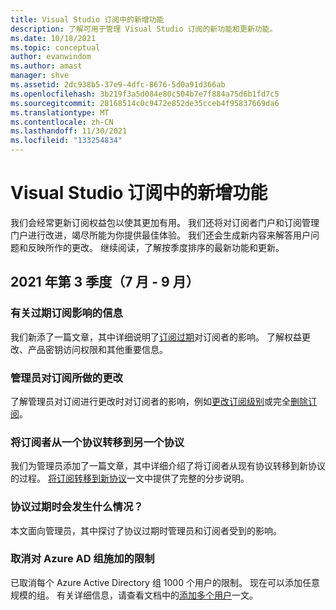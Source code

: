 ```yaml
---
title: Visual Studio 订阅中的新增功能
description: 了解可用于管理 Visual Studio 订阅的新功能和更新功能。
ms.date: 10/18/2021
ms.topic: conceptual
author: evanwindom
ms.author: amast
manager: shve
ms.assetid: 2dc938b5-37e9-4dfc-8676-5d0a91d366ab
ms.openlocfilehash: 3b219f3a5d084e80c504b7e7f884a75d6b1fd7c5
ms.sourcegitcommit: 28168514c0c9472e852de35cceb4f95837669da6
ms.translationtype: MT
ms.contentlocale: zh-CN
ms.lasthandoff: 11/30/2021
ms.locfileid: "133254834"
---
```

# <a name="whats-new-in-visual-studio-subscriptions"></a>Visual Studio 订阅中的新增功能
我们会经常更新订阅权益包以使其更加有用。 我们还将对订阅者门户和订阅管理门户进行改进，竭尽所能为你提供最佳体验。  我们还会生成新内容来解答用户问题和反映所作的更改。  继续阅读，了解按季度排序的最新功能和更新。

## <a name="2021-q3-july---september"></a>2021 年第 3 季度（7 月 - 9 月）

### <a name="information-about-the-impacts-of-expired-subscriptions"></a>有关过期订阅影响的信息
我们新添了一篇文章，其中详细说明了[订阅过期](subscription-expiration.md)对订阅者的影响。  了解权益更改、产品密钥访问权限和其他重要信息。 

### <a name="changes-made-to-subscriptions-by-admins"></a>管理员对订阅所做的更改
了解管理员对订阅进行更改时对订阅者的影响，例如[更改订阅级别](subscription-level-changes.md)或完全[删除订阅](subscription-removed.md)。  

### <a name="migration-of-subscribers-from-one-agreement-to-another"></a>将订阅者从一个协议转移到另一个协议
我们为管理员添加了一篇文章，其中详细介绍了将订阅者从现有协议转移到新协议的过程。  [将订阅转移到新协议](migrate-subscriptions.md)一文中提供了完整的分步说明。 

### <a name="what-happens-when-an-agreement-expires"></a>协议过期时会发生什么情况？
本文面向管理员，其中探讨了协议过期时管理员和订阅者受到的影响。  

### <a name="removal-of-the-limit-on-azure-ad-groups"></a>取消对 Azure AD 组施加的限制
已取消每个 Azure Active Directory 组 1000 个用户的限制。  现在可以添加任意规模的组。  有关详细信息，请查看文档中的[添加多个用户](./assign-license-bulk.md#use-azure-active-directory-groups-to-assign-subscriptions)一文。 

